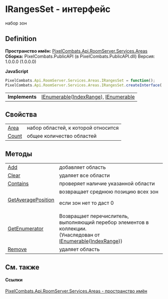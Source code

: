 # IRangesSet - интерфейс


набор зон



## Definition
**Пространство имён:** <a href="6bc9ef31-50d8-8455-27b7-3bebd79f746b">PixelCombats.Api.RoomServer.Services.Areas</a>  
**Сборка:** PixelCombats.PublicAPI (в PixelCombats.PublicAPI.dll) Версия: 1.0.0.0 (1.0.0.0)

**JavaScript**
``` JavaScript
PixelCombats.Api.RoomServer.Services.Areas.IRangesSet = function();
PixelCombats.Api.RoomServer.Services.Areas.IRangesSet.createInterface('PixelCombats.Api.RoomServer.Services.Areas.IRangesSet');
```

<table><tr><td><strong>Implements</strong></td><td><a href="https://learn.microsoft.com/dotnet/api/system.collections.generic.ienumerable-1" target="_blank" rel="noopener noreferrer">IEnumerable</a>(<a href="f4e1d827-5351-0888-3b60-5f22ed5b0dcf">IndexRange</a>), <a href="https://learn.microsoft.com/dotnet/api/system.collections.ienumerable" target="_blank" rel="noopener noreferrer">IEnumerable</a></td></tr>
</table>



## Свойства
<table>
<tr>
<td><a href="7a4062bb-c314-3964-a724-5d434c24524c">Area</a></td>
<td>набор областей, к которой относится</td></tr>
<tr>
<td><a href="319a14ea-dff9-1505-422b-c61974468dc8">Count</a></td>
<td>общее количество областей</td></tr>
</table>

## Методы
<table>
<tr>
<td><a href="140bb744-e368-7115-f99d-60ddcf9cab25">Add</a></td>
<td>добавляет область</td></tr>
<tr>
<td><a href="2d68d9fc-3470-df3a-6c6e-a00370bb6277">Clear</a></td>
<td>удаляет все области</td></tr>
<tr>
<td><a href="080a3dfb-652e-6aff-4230-746b6e14c617">Contains</a></td>
<td>проверяет наличие указанной области</td></tr>
<tr>
<td><a href="cc1f1dde-47eb-5299-719b-995ac8f80e98">GetAveragePosition</a></td>
<td>возвращает среднюю позицию всех зон <p>если зон нет то даст 0</p></td></tr>
<tr>
<td><a href="https://learn.microsoft.com/dotnet/api/system.collections.generic.ienumerable-1.getenumerator#system-collections-generic-ienumerable-1-getenumerator" target="_blank" rel="noopener noreferrer">GetEnumerator</a></td>
<td>Возвращает перечислитель, выполняющий перебор элементов в коллекции.<br />(Унаследован от <a href="https://learn.microsoft.com/dotnet/api/system.collections.generic.ienumerable-1" target="_blank" rel="noopener noreferrer">IEnumerable</a>(<a href="f4e1d827-5351-0888-3b60-5f22ed5b0dcf">IndexRange</a>))</td></tr>
<tr>
<td><a href="365dd8b5-8078-6396-e8e4-dcc415f34dd7">Remove</a></td>
<td>удаляет область</td></tr>
</table>

## См. также


#### Ссылки
<a href="6bc9ef31-50d8-8455-27b7-3bebd79f746b">PixelCombats.Api.RoomServer.Services.Areas - пространство имён</a>  
